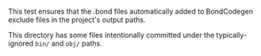 This test ensures that the .bond files automatically added to BondCodegen
exclude files in the project's output paths.

This directory has some files intentionally committed under the
typically-ignored `bin/` and `obj/` paths.
